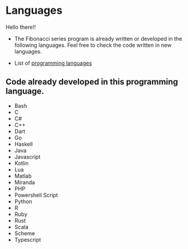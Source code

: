 # Languages

Hello there!!

- The Fibonacci series program is already written or developed in the following languages. Feel free to check the code written in new languages.

- List of [programming languages](https://en.wikipedia.org/wiki/List_of_programming_languages)

## Code already developed in this programming language.

- Bash
- C
- C#
- C++
- Dart
- Go
- Haskell
- Java
- Javascript
- Kotlin
- Lua
- Matlab
- Miranda
- PHP
- Powershell Script
- Python
- R
- Ruby
- Rust
- Scala
- Scheme
- Typescript

